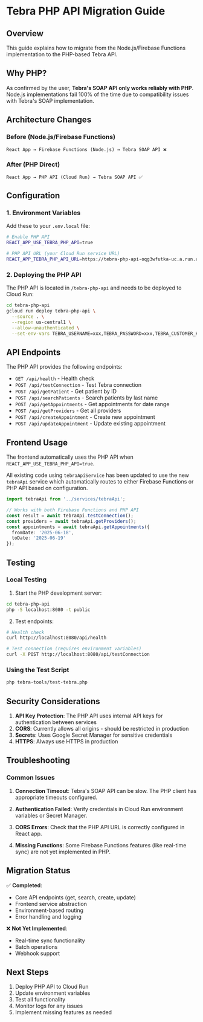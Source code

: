 # Tebra PHP API Migration Guide

## Overview

This guide explains how to migrate from the Node.js/Firebase Functions implementation to the PHP-based Tebra API.

## Why PHP?

As confirmed by the user, **Tebra's SOAP API only works reliably with PHP**. Node.js implementations fail 100% of the time due to compatibility issues with Tebra's SOAP implementation.

## Architecture Changes

### Before (Node.js/Firebase Functions)
```
React App → Firebase Functions (Node.js) → Tebra SOAP API ❌
```

### After (PHP Direct)
```
React App → PHP API (Cloud Run) → Tebra SOAP API ✅
```

## Configuration

### 1. Environment Variables

Add these to your `.env.local` file:

```bash
# Enable PHP API
REACT_APP_USE_TEBRA_PHP_API=true

# PHP API URL (your Cloud Run service URL)
REACT_APP_TEBRA_PHP_API_URL=https://tebra-php-api-oqg3wfutka-uc.a.run.app/api
```

### 2. Deploying the PHP API

The PHP API is located in `/tebra-php-api` and needs to be deployed to Cloud Run:

```bash
cd tebra-php-api
gcloud run deploy tebra-php-api \
  --source . \
  --region us-central1 \
  --allow-unauthenticated \
  --set-env-vars TEBRA_USERNAME=xxx,TEBRA_PASSWORD=xxx,TEBRA_CUSTOMER_KEY=xxx
```

## API Endpoints

The PHP API provides the following endpoints:

- `GET /api/health` - Health check
- `POST /api/testConnection` - Test Tebra connection
- `POST /api/getPatient` - Get patient by ID
- `POST /api/searchPatients` - Search patients by last name
- `POST /api/getAppointments` - Get appointments for date range
- `POST /api/getProviders` - Get all providers
- `POST /api/createAppointment` - Create new appointment
- `POST /api/updateAppointment` - Update existing appointment

## Frontend Usage

The frontend automatically uses the PHP API when `REACT_APP_USE_TEBRA_PHP_API=true`. 

All existing code using `tebraApiService` has been updated to use the new `tebraApi` service which automatically routes to either Firebase Functions or PHP API based on configuration.

```typescript
import tebraApi from '../services/tebraApi';

// Works with both Firebase Functions and PHP API
const result = await tebraApi.testConnection();
const providers = await tebraApi.getProviders();
const appointments = await tebraApi.getAppointments({ 
  fromDate: '2025-06-18', 
  toDate: '2025-06-19' 
});
```

## Testing

### Local Testing

1. Start the PHP development server:
```bash
cd tebra-php-api
php -S localhost:8080 -t public
```

2. Test endpoints:
```bash
# Health check
curl http://localhost:8080/api/health

# Test connection (requires environment variables)
curl -X POST http://localhost:8080/api/testConnection
```

### Using the Test Script

```bash
php tebra-tools/test-tebra.php
```

## Security Considerations

1. **API Key Protection**: The PHP API uses internal API keys for authentication between services
2. **CORS**: Currently allows all origins - should be restricted in production
3. **Secrets**: Uses Google Secret Manager for sensitive credentials
4. **HTTPS**: Always use HTTPS in production

## Troubleshooting

### Common Issues

1. **Connection Timeout**: Tebra's SOAP API can be slow. The PHP client has appropriate timeouts configured.

2. **Authentication Failed**: Verify credentials in Cloud Run environment variables or Secret Manager.

3. **CORS Errors**: Check that the PHP API URL is correctly configured in React app.

4. **Missing Functions**: Some Firebase Functions features (like real-time sync) are not yet implemented in PHP.

## Migration Status

✅ **Completed**:
- Core API endpoints (get, search, create, update)
- Frontend service abstraction
- Environment-based routing
- Error handling and logging

❌ **Not Yet Implemented**:
- Real-time sync functionality
- Batch operations
- Webhook support

## Next Steps

1. Deploy PHP API to Cloud Run
2. Update environment variables
3. Test all functionality
4. Monitor logs for any issues
5. Implement missing features as needed